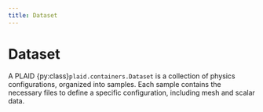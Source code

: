 ```yaml
---
title: Dataset
---
```


# Dataset

A PLAID {py:class}`plaid.containers.Dataset` is a collection of physics configurations, organized into samples. Each sample contains the necessary files to define a specific configuration, including mesh and scalar data.
